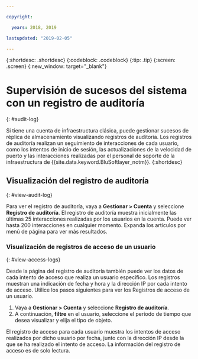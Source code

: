 ```yaml
---

copyright:

  years: 2018, 2019

lastupdated: "2019-02-05"

---
```


{:shortdesc: .shortdesc}
{:codeblock: .codeblock}
{:tip: .tip}
{:screen: .screen}
{:new_window: target="_blank"}


# Supervisión de sucesos del sistema con un registro de auditoría
{: #audit-log}

Si tiene una cuenta de infraestructura clásica, puede gestionar sucesos de réplica de almacenamiento visualizando registros de auditoría. Los registros de auditoría realizan un seguimiento de interacciones de cada usuario, como los intentos de inicio de sesión, las actualizaciones de la velocidad de puerto y las interacciones realizadas por el personal de soporte de la infraestructura de {{site.data.keyword.BluSoftlayer_notm}}.
{:shortdesc}


## Visualización del registro de auditoría
{: #view-audit-log}

Para ver el registro de auditoría, vaya a **Gestionar > Cuenta** y seleccione **Registro de auditoría**. El registro de auditoría muestra inicialmente las últimas 25 interacciones realizadas por los usuarios en la cuenta. Puede ver hasta 200 interacciones en cualquier momento. Expanda los artículos por menú de página para ver más resultados. 

### Visualización de registros de acceso de un usuario
{: #view-access-logs}

Desde la página del registro de auditoría también puede ver los datos de cada intento de acceso que realiza un usuario específico. Los registros muestran una indicación de fecha y hora y la dirección IP por cada intento de acceso. Utilice los pasos siguientes para ver los Registros de acceso de un usuario.

1. Vaya a **Gestionar > Cuenta** y seleccione **Registro de auditoría**. 
2. A continuación, **filtre** en el usuario, seleccione el período de tiempo que desea visualizar y elija el tipo de objeto.  

El registro de acceso para cada usuario muestra los intentos de acceso realizados por dicho usuario por fecha, junto con la dirección IP desde la que se ha realizado el intento de acceso. La información del registro de acceso es de solo lectura. 
